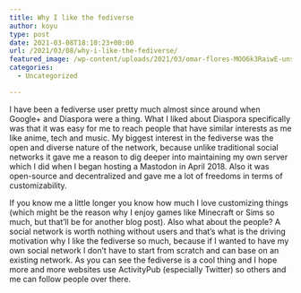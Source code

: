 ```yaml
---
title: Why I like the fediverse
author: koyu
type: post
date: 2021-03-08T18:10:23+00:00
url: /2021/03/08/why-i-like-the-fediverse/
featured_image: /wp-content/uploads/2021/03/omar-flores-MOO6k3RaiwE-unsplash.jpg
categories:
  - Uncategorized

---
```

I have been a fediverse user pretty much almost since around when Google+ and Diaspora were a thing. What I liked about Diaspora specifically was that it was easy for me to reach people that have similar interests as me like anime, tech and music. My biggest interest in the fediverse was the open and diverse nature of the network, because unlike traditional social networks it gave me a reason to dig deeper into maintaining my own server which I did when I began hosting a Mastodon in April 2018. Also it was open-source and decentralized and gave me a lot of freedoms in terms of customizability.

If you know me a little longer you know how much I love customizing things (which might be the reason why I enjoy games like Minecraft or Sims so much, but that&#8217;ll be for another blog post). Also what about the people? A social network is worth nothing without users and that&#8217;s what is the driving motivation why I like the fediverse so much, because if I wanted to have my own social network I don&#8217;t have to start from scratch and can base on an existing network. As you can see the fediverse is a cool thing and I hope more and more websites use ActivityPub (especially Twitter) so others and me can follow people over there.